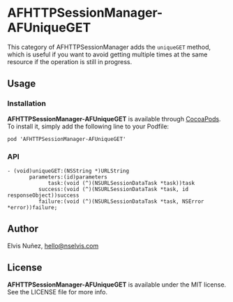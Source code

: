 # AFHTTPSessionManager-AFUniqueGET

This category of AFHTTPSessionManager adds the `uniqueGET` method, which is useful if you want to avoid getting multiple times at the same resource if the operation is still in progress.

## Usage

### Installation

**AFHTTPSessionManager-AFUniqueGET** is available through [CocoaPods](http://cocoapods.org). To install
it, simply add the following line to your Podfile:

`pod 'AFHTTPSessionManager-AFUniqueGET'`

### API

```obj
- (void)uniqueGET:(NSString *)URLString
       parameters:(id)parameters
             task:(void (^)(NSURLSessionDataTask *task))task
          success:(void (^)(NSURLSessionDataTask *task, id responseObject))success
          failure:(void (^)(NSURLSessionDataTask *task, NSError *error))failure;
```

## Author

Elvis Nuñez, hello@nselvis.com

## License

**AFHTTPSessionManager-AFUniqueGET** is available under the MIT license. See the LICENSE file for more info.
